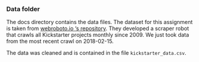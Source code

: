 ### Data folder

The docs directory contains the data files. The dataset for this assignment is taken from [webroboto.io ‘s repository](https://webrobots.io/kickstarter-datasets/). They developed a scraper robot that crawls all Kickstarter projects monthly since 2009. We just took data from the most recent crawl on 2018-02-15.

The data was cleaned and is contained in the file `kickstarter_data.csv`.
